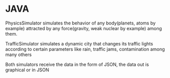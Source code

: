 # JAVA
PhysicsSimulator simulates the behavior of any body(planets, atoms by example) attracted by any force(gravity, weak nuclear by example) among them.

TrafficSimulator simulates a dynamic city that changes its traffic lights according to certain parameters like rain, traffic jams, contamination among many others

Both simulators receive the data in the form of JSON, the data out is graphical or in JSON
